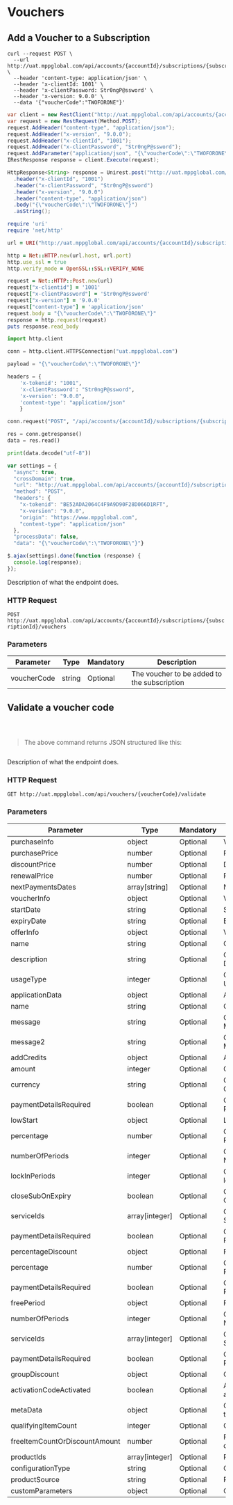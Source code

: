 # Vouchers

## Add a Voucher to a Subscription

```shell
curl --request POST \
  --url http://uat.mppglobal.com/api/accounts/{accountId}/subscriptions/{subscriptionId}/vouchers \
  --header 'content-type: application/json' \
  --header 'x-clientId: 1001' \
  --header 'x-clientPassword: Str0ngP@ssword' \
  --header 'x-version: 9.0.0' \
  --data '{"voucherCode":"TWOFORONE"}'
```

```csharp
var client = new RestClient("http://uat.mppglobal.com/api/accounts/{accountId}/subscriptions/{subscriptionId}/vouchers");
var request = new RestRequest(Method.POST);
request.AddHeader("content-type", "application/json");
request.AddHeader("x-version", "9.0.0");
request.AddHeader("x-clientId", "1001");
request.AddHeader("x-clientPassword", "Str0ngP@ssword");
request.AddParameter("application/json", "{\"voucherCode\":\"TWOFORONE\"}", ParameterType.RequestBody);
IRestResponse response = client.Execute(request);
```

```java
HttpResponse<String> response = Unirest.post("http://uat.mppglobal.com/api/accounts/{accountId}/subscriptions/{subscriptionId}/vouchers")
  .header("x-clientId", "1001")
  .header("x-clientPassword", "Str0ngP@ssword")
  .header("x-version", "9.0.0")
  .header("content-type", "application/json")
  .body("{\"voucherCode\":\"TWOFORONE\"}")
  .asString();
```

```ruby
require 'uri'
require 'net/http'

url = URI("http://uat.mppglobal.com/api/accounts/{accountId}/subscriptions/{subscriptionId}/vouchers")

http = Net::HTTP.new(url.host, url.port)
http.use_ssl = true
http.verify_mode = OpenSSL::SSL::VERIFY_NONE

request = Net::HTTP::Post.new(url)
request["x-clientid"] = '1001'
request["x-clientPassword"] = 'Str0ngP@ssword'
request["x-version"] = '9.0.0'
request["content-type"] = 'application/json'
request.body = "{\"voucherCode\":\"TWOFORONE\"}"
response = http.request(request)
puts response.read_body
```

```python
import http.client

conn = http.client.HTTPSConnection("uat.mppglobal.com")

payload = "{\"voucherCode\":\"TWOFORONE\"}"

headers = {
    'x-tokenid': "1001",
    'x-clientPassword': "Str0ngP@ssword",
    'x-version': "9.0.0",
    'content-type': "application/json"
    }

conn.request("POST", "/api/accounts/{accountId}/subscriptions/{subscriptionId}/vouchers", payload, headers)

res = conn.getresponse()
data = res.read()

print(data.decode("utf-8"))
```

```javascript
var settings = {
  "async": true,
  "crossDomain": true,
  "url": "http://uat.mppglobal.com/api/accounts/{accountId}/subscriptions/{subscriptionId}/vouchers",
  "method": "POST",
  "headers": {
    "x-tokenid": "BE52ADA2064C4F9A9D90F28D066D1RFT",
    "x-version": "9.0.0",
    "origin": "https://www.mppglobal.com",
    "content-type": "application/json"
  },
  "processData": false,
  "data": "{\"voucherCode\":\"TWOFORONE\"}"}

$.ajax(settings).done(function (response) {
  console.log(response);
});
```


Description of what the endpoint does.

### HTTP Request

`POST http://uat.mppglobal.com/api/accounts/{accountId}/subscriptions/{subscriptionId}/vouchers`

### Parameters

Parameter | Type | Mandatory | Description | 
--------- | ------- | ------- | ----------- |
voucherCode | string | Optional | The voucher to be added to the subscription







## Validate a voucher code

```shell

```

```csharp

```

```java

```

> The above command returns JSON structured like this:

```json

```

Description of what the endpoint does.

### HTTP Request

`GET http://uat.mppglobal.com/api/vouchers/{voucherCode}/validate`

### Parameters

Parameter | Type | Mandatory | Description | 
--------- | ------- | ------- | ----------- |
purchaseInfo | object | Optional | Voucher purchase info
purchasePrice | number | Optional | Purchase price
discountPrice | number | Optional | Discount price
renewalPrice | number | Optional | Renewal price
nextPaymentsDates | array[string] | Optional | Next payments dates
voucherInfo | object | Optional | Voucher info
startDate | string | Optional | Start date
expiryDate | string | Optional | Expiry date
offerInfo | object | Optional | Voucher offer info
name | string | Optional | Gets or sets the Name
description | string | Optional | Gets or sets the Description
usageType | integer | Optional | Gets or sets the UsageType
applicationData | object | Optional | Application data
name | string | Optional | Gets or sets the Name
message | string | Optional | Gets or sets the Message
message2 | string | Optional | Gets or sets the Message2
addCredits | object | Optional | Add credits
amount | integer | Optional | Gets or sets the Amount
currency | string | Optional | Gets or sets the Currency
paymentDetailsRequired | boolean | Optional | Gets or sets the PaymentDetailsRequired
lowStart | object | Optional | Low start
percentage | number | Optional | Gets or sets the Percentage
numberOfPeriods | integer | Optional | Gets or sets the NumberOfPeriods
lockInPeriods | integer | Optional | Gets or sets the lockInPeriods
closeSubOnExpiry | boolean | Optional | Gets or sets the CloseSubOnExpiry
serviceIds | array[integer] | Optional | Gets or sets the ServiceIds
paymentDetailsRequired | boolean | Optional | Gets or sets the PaymentDetailsRequired
percentageDiscount | object | Optional | Percentage discount
percentage | number | Optional | Gets or sets the Percentage
paymentDetailsRequired | boolean | Optional | Gets or sets the PaymentDetailsRequired
freePeriod | object | Optional | Free period
numberOfPeriods | integer | Optional | Gets or sets the NumberOfPeriods
serviceIds | array[integer] | Optional | Gets or sets the ServiceIds
paymentDetailsRequired | boolean | Optional | Gets or sets the PaymentDetailsRequired
groupDiscount | object | Optional | Group discount
activationCodeActivated | boolean | Optional | Activation code activated
metaData | object | Optional | Group discount offer type
qualifyingItemCount | integer | Optional | Qualifying item count
freeItemCountOrDiscountAmount | number | Optional | Free item count or discount amount
productIds | array[integer] | Optional | Product ids
configurationType | string | Optional | Configuration type
productSource | string | Optional | Product source
customParameters | object | Optional | Custom parameters
